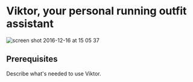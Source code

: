 
# Viktor, your personal running outfit assistant

![screen shot 2016-12-16 at 15 05 37](https://cloud.githubusercontent.com/assets/442035/21265305/2a6040ce-c3a1-11e6-9e83-e91cd494a945.png)

## Prerequisites

Describe what's needed to use Viktor.
